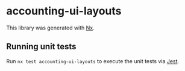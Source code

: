 # accounting-ui-layouts

This library was generated with [Nx](https://nx.dev).

## Running unit tests

Run `nx test accounting-ui-layouts` to execute the unit tests via [Jest](https://jestjs.io).
